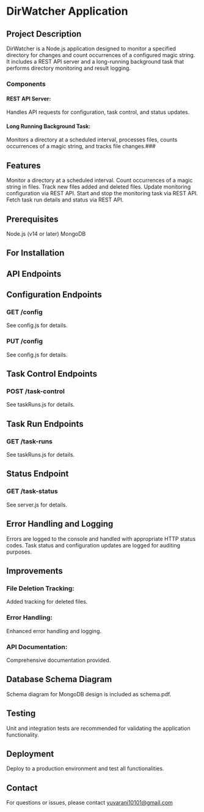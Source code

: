 # DirWatcher Application

## Project Description
DirWatcher is a Node.js application designed to monitor a specified directory for changes and count occurrences of a configured magic string. It includes a REST API server and a long-running background task that performs directory monitoring and result logging.

### Components
#### REST API Server: 
Handles API requests for configuration, task control, and status updates.
#### Long Running Background Task:
Monitors a directory at a scheduled interval, processes files, counts occurrences of a magic string, and tracks file changes.###


## Features

 Monitor a directory at a scheduled interval.
 Count occurrences of a magic string in files.
 Track new files added and deleted files.
 Update monitoring configuration via REST API.
 Start and stop the monitoring task via REST API.
 Fetch task run details and status via REST API.


## Prerequisites

 Node.js (v14 or later)
 MongoDB


## For Installation





## API Endpoints

## Configuration Endpoints

### GET /config
 See config.js for details.

### PUT /config
 See config.js for details.

## Task Control Endpoints
### POST /task-control
 See taskRuns.js for details.

## Task Run Endpoints
### GET /task-runs
 See taskRuns.js for details.

## Status Endpoint
### GET /task-status
 See server.js for details.



## Error Handling and Logging
Errors are logged to the console and handled with appropriate HTTP status codes.
Task status and configuration updates are logged for auditing purposes.


## Improvements
### File Deletion Tracking: 
Added tracking for deleted files.
### Error Handling:
Enhanced error handling and logging.
### API Documentation: 
Comprehensive documentation provided.

## Database Schema Diagram

Schema diagram for MongoDB design is included as schema.pdf.

## Testing
 Unit and integration tests are recommended for validating the application functionality.

## Deployment

Deploy to a production environment and test all functionalities.

## Contact
For questions or issues, please contact yuvarani10101@gmail.com
 

